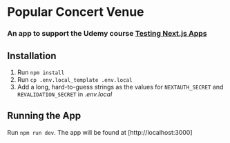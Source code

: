 # Popular Concert Venue

### An app to support the Udemy course [Testing Next.js Apps](https://www.udemy.com/course/nextjs-testing/)

## Installation

1. Run `npm install`
1. Run `cp .env.local_template .env.local`
1. Add a long, hard-to-guess strings as the values for `NEXTAUTH_SECRET` and `REVALIDATION_SECRET` in _.env.local_

## Running the App

Run `npm run dev`. The app will be found at [http://localhost:3000]
